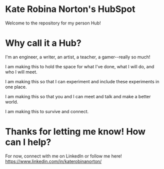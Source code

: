 # Kate Robina Norton's HubSpot

Welcome to the repository for my person Hub!

# Why call it a Hub?

I'm an engineer, a writer, an artist, a teacher, a gamer--really so much!

I am making this to hold the space for what I've done, what I will do, and who I will meet.

I am making this so that I can experiment and include these experiments in one place.

I am making this so that you and I can meet and talk and make a better world.

I am making this to survive and connect.

# Thanks for letting me know! How can I help?

For now, connect with me on LinkedIn or follow me here!
https://www.linkedin.com/in/katerobinanorton/
